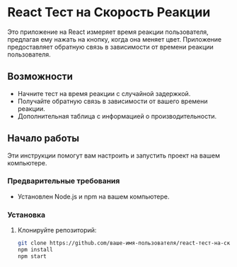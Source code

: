 # React Тест на Скорость Реакции

Это приложение на React измеряет время реакции пользователя, предлагая ему нажать на кнопку, когда она меняет цвет. Приложение предоставляет обратную связь в зависимости от времени реакции пользователя.

## Возможности

- Начните тест на время реакции с случайной задержкой.
- Получайте обратную связь в зависимости от вашего времени реакции.
- Дополнительная таблица с информацией о производительности.

## Начало работы

Эти инструкции помогут вам настроить и запустить проект на вашем компьютере.

### Предварительные требования

- Установлен Node.js и npm на вашем компьютере.

### Установка

1. Клонируйте репозиторий:

   ```bash
   git clone https://github.com/ваше-имя-пользователя/react-тест-на-скорость-реакции.git
   npm install
   npm start
